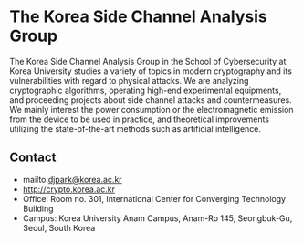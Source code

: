 # The Korea Side Channel Analysis Group
The Korea Side Channel Analysis Group in the School of Cybersecurity at Korea University studies a variety of topics in modern cryptography and its vulnerabilities with regard to physical attacks. We are analyzing cryptographic algorithms, operating high-end experimental equipments, and proceeding projects about side channel attacks and countermeasures. We mainly interest the power consumption or the electromagnetic emission from the device to be used in practice, and theoretical improvements utilizing the state-of-the-art methods such as artificial intelligence.
## Contact
- mailto:djpark@korea.ac.kr
- http://crypto.korea.ac.kr
- Office: Room no. 301, International Center for Converging Technology Building
- Campus: Korea University Anam Campus, Anam-Ro 145, Seongbuk-Gu, Seoul, South Korea

